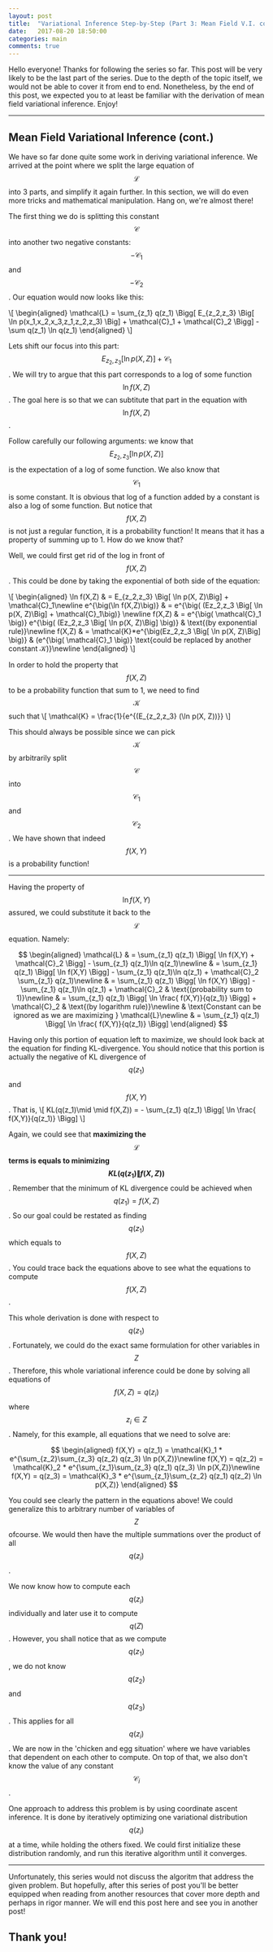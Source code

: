 ```yaml
---
layout: post
title:  "Variational Inference Step-by-Step (Part 3: Mean Field V.I. cont.)"
date:   2017-08-20 18:50:00
categories: main
comments: true
---
```


Hello everyone! Thanks for following the series so far. This post will be very likely to be the last part of the series. Due to the depth of the topic itself, we would not be able to cover it from end to end. Nonetheless, by the end of this post, we expected you to at least be familiar with the derivation of mean field variational inference. Enjoy!

---

## Mean Field Variational Inference (cont.)

We have so far done quite some work in deriving variational inference. We arrived at the point where we split the large equation of $$\mathcal{L}$$ into 3 parts, and simplify it again further. In this section, we will do even more tricks and mathematical manipulation. Hang on, we're almost there!

The first thing we do is splitting this constant $$\mathcal{C}$$ into another two negative constants: $$-\mathcal{C}_1$$ and $$-\mathcal{C}_2$$. Our equation would now looks like this:

\\[
\begin{aligned}
\mathcal{L} = \sum_{z_1} q(z_1) \Bigg[ E_{z_2,z_3} \Big[ \ln p(x_1,x_2,x_3,z_1,z_2,z_3) \Big] + \mathcal{C}_1 + \mathcal{C}_2 \Bigg] - \sum q(z_1) \ln q(z_1)
\end{aligned}
\\]

Lets shift our focus into this part: $$E_{z_2,z_3} \Big[ \ln p(X, Z)\Big] + \mathcal{C}_1 $$. We will try to argue that this part corresponds to a log of some function $$\ln f(X,Z)$$. The goal here is so that we can subtitute that part in the equation with $$\ln f(X,Z)$$.

Follow carefully our following arguments: we know that $$E_{z_2,z_3} \Big[ \ln p(X, Z)\Big]$$ is the expectation of a log of some function. We also know that $$\mathcal{C}_1$$ is some constant. It is obvious that log of a function added by a constant is also a log of some function. But notice that $$f(X,Z)$$ is not just a regular function, it is a probability function! It means that it has a property of summing up to 1. How do we know that?

Well, we could first get rid of the log in front of $$f(X,Z)$$. This could be done by taking the exponential of both side of the equation:

\\[
\begin{aligned}
\ln f(X,Z) & = E_{z_2,z_3} \Big[ \ln p(X, Z)\Big] + \mathcal{C}_1\newline
e^{\big(\ln f(X,Z)\big)} & = e^{\big( (Ez_2,z_3 \Big[ \ln p(X, Z)\Big] + \mathcal{C}_1\big)} \newline
f(X,Z) & = e^{\big( \mathcal{C}_1 \big)} e^{\big( (Ez_2,z_3 \Big[ \ln p(X, Z)\Big] \big)} & \text{(by exponential rule)}\newline
f(X,Z) & = \mathcal{K}*e^{\big(Ez_2,z_3 \Big[ \ln p(X, Z)\Big] \big)} & (e^{\big( \mathcal{C}_1 \big)} \text{could be replaced by another constant $\mathcal{K}$)}\newline
\end{aligned}
\\]

In order to hold the property that $$f(X,Z)$$ to be a probability function that sum to 1, we need to find $$\mathcal{K}$$ such that 
\\[
\mathcal{K} = \frac{1}{e^{(E_{z_2,z_3} (\ln p(X, Z))}}
\\]

This should always be possible since we can pick $$\mathcal{K}$$ by arbitrarily split $$\mathcal{C}$$ into $$\mathcal{C}_1$$ and $$\mathcal{C}_2$$. We have shown that indeed $$f(X,Y)$$ is a probability function!

---

Having the property of $$\ln f(X,Y)$$ assured, we could substitute it back to the $$\mathcal{L}$$ equation. Namely:

$$
\begin{aligned}
\mathcal{L} 
& = \sum_{z_1} q(z_1) \Bigg[ \ln f(X,Y) + \mathcal{C}_2 \Bigg] - \sum_{z_1} q(z_1)\ln q(z_1)\newline
& = \sum_{z_1} q(z_1) \Bigg[ \ln f(X,Y) \Bigg] - \sum_{z_1} q(z_1)\ln q(z_1) + \mathcal{C}_2 \sum_{z_1} q(z_1)\newline
& = \sum_{z_1} q(z_1) \Bigg[ \ln f(X,Y) \Bigg] - \sum_{z_1} q(z_1)\ln q(z_1) + \mathcal{C}_2 & \text{(probability sum to 1)}\newline
& = \sum_{z_1} q(z_1) \Bigg[ \ln \frac{ f(X,Y)}{q(z_1)} \Bigg] + \mathcal{C}_2 & \text{(by logarithm rule)}\newline
& \text{Constant can be ignored as we are maximizing } \mathcal{L}\newline
& = \sum_{z_1} q(z_1) \Bigg[ \ln \frac{ f(X,Y)}{q(z_1)} \Bigg]
\end{aligned}
$$

Having only this portion of equation left to maximize, we should look back at the equation for finding KL-divergence. You should notice that this portion is actually the negative of KL divergence of $$q(z_1)$$ and $$f(X,Y)$$. That is,
\\[
KL(q(z_1)\mid \mid f(X,Z)) = - \sum_{z_1} q(z_1) \Bigg[ \ln \frac{ f(X,Y)}{q(z_1)} \Bigg]
\\]

Again, we could see that **maximizing the $$\mathcal{L}$$ terms is equals to minimizing $$KL(q(z_1)\|f(X,Z))$$**. Remember that the minimum of KL divergence could be achieved when $$q(z_1) = f(X,Z)$$. So our goal could be restated as finding $$q(z_1)$$ which equals to $$f(X,Z)$$. You could trace back the equations above to see what the equations to compute $$f(X,Z)$$.

This whole derivation is done with respect to $$q(z_1)$$. Fortunately, we could do the exact same formulation for other variables in $$Z$$. Therefore, this whole variational inference could be done by solving all equations of $$f(X,Z) = q(z_i)$$ where $$z_i \in Z$$. Namely, for this example, all equations that we need to solve are:

$$
\begin{aligned}
f(X,Y) = q(z_1) = \mathcal{K}_1 *  e^{\sum_{z_2}\sum_{z_3} q(z_2) q(z_3) \ln p(X,Z)}\newline
f(X,Y) = q(z_2) = \mathcal{K}_2 *  e^{\sum_{z_1}\sum_{z_3} q(z_1) q(z_3) \ln p(X,Z)}\newline
f(X,Y) = q(z_3) = \mathcal{K}_3 *  e^{\sum_{z_1}\sum_{z_2} q(z_1) q(z_2) \ln p(X,Z)}
\end{aligned}
$$

You could see clearly the pattern in the equations above! We could generalize this to arbitrary number of variables of $$Z$$ ofcourse. We would then have the multiple summations over the product of all $$q(z_i)$$.

We now know how to compute each $$q(z_i)$$ individually and later use it to compute $$q(Z)$$. However, you shall notice that as we compute $$q(z_1)$$, we do not know $$q(z_2)$$ and $$q(z_3)$$. This applies for all $$q(z_i)$$. We are now in the 'chicken and egg situation' where we have variables that dependent on each other to compute. On top of that, we also don't know the value of any constant $$\mathcal{C}_i$$.

One approach to address this problem is by using coordinate ascent inference. It is done by iteratively optimizing one variational distribution $$q(z_i)$$ at a time, while holding the others fixed. We could first initialize these distribution randomly, and run this iterative algorithm until it converges. 

---

Unfortunately, this series would not discuss the algoritm that address the given problem. But hopefully, after this series of post you'll be better equipped when reading from another resources that cover more depth and perhaps in rigor manner. We will end this post here and see you in another post!

## Thank you!

[jekyll-gh]: https://github.com/mojombo/jekyll
[jekyll]:    http://jekyllrb.com